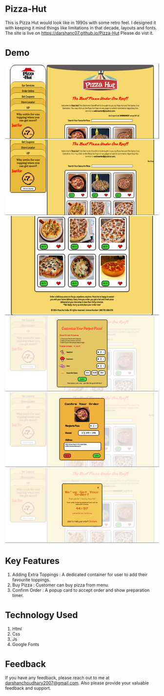 # Pizza-Hut
This is Pizza Hut would look like in 1990s with some retro feel. I designed it with keeping it mind things like limitations in that decade, layouts and fonts. The site is live on https://darshanc07.github.io/Pizza-Hut   Please do vist it.
# Demo 
![home](./assets/s1.png)
![home](./assets/s2.png)
![home](./assets/s3.png)
![home](./assets/s4.png)
![home](./assets/s5.png)
![home](./assets/s6.png)

# Key Features
1. Adding Extra Toppings : A dedicated container for user to add their favourite toppings.
2. Buy Pizza : Customer can buy pizza from menu.
3. Confirm Order : A popup card to accept order and show preparation timer.
# Technology Used
1. Html
2. Css
3. Js
4. Google Fonts

# Feedback
If you have any feedback, please reach out to me at darshanchoudhary2007@gmail.com.
Also please provide your valuable feedback and support.
